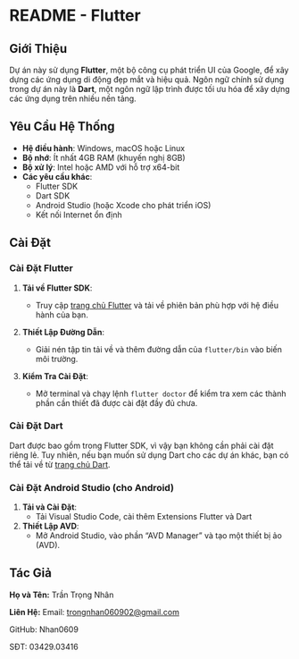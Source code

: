 # README - Flutter 

## Giới Thiệu

Dự án này sử dụng **Flutter**, một bộ công cụ phát triển UI của Google, để xây dựng các ứng dụng di động đẹp mắt và hiệu quả. Ngôn ngữ chính sử dụng trong dự án này là **Dart**, một ngôn ngữ lập trình được tối ưu hóa để xây dựng các ứng dụng trên nhiều nền tảng.

## Yêu Cầu Hệ Thống

- **Hệ điều hành**: Windows, macOS hoặc Linux
- **Bộ nhớ**: Ít nhất 4GB RAM (khuyến nghị 8GB)
- **Bộ xử lý**: Intel hoặc AMD với hỗ trợ x64-bit
- **Các yêu cầu khác**:
  - Flutter SDK
  - Dart SDK
  - Android Studio (hoặc Xcode cho phát triển iOS)
  - Kết nối Internet ổn định

## Cài Đặt

### Cài Đặt Flutter

1. **Tải về Flutter SDK**:
   - Truy cập [trang chủ Flutter](https://flutter.dev) và tải về phiên bản phù hợp với hệ điều hành của bạn.

2. **Thiết Lập Đường Dẫn**:
   - Giải nén tập tin tải về và thêm đường dẫn của `flutter/bin` vào biến môi trường.

3. **Kiểm Tra Cài Đặt**:
   - Mở terminal và chạy lệnh `flutter doctor` để kiểm tra xem các thành phần cần thiết đã được cài đặt đầy đủ chưa.

### Cài Đặt Dart

Dart được bao gồm trong Flutter SDK, vì vậy bạn không cần phải cài đặt riêng lẻ. Tuy nhiên, nếu bạn muốn sử dụng Dart cho các dự án khác, bạn có thể tải về từ [trang chủ Dart](https://dart.dev/get-dart).

### Cài Đặt Android Studio (cho Android)

1. **Tải và Cài Đặt**:
   - Tải Visual Studio Code, cài thêm Extensions Flutter và Dart
2. **Thiết Lập AVD**:
   - Mở Android Studio, vào phần “AVD Manager” và tạo một thiết bị ảo (AVD).

## Tác Giả

**Họ và Tên:**
Trần Trọng Nhân

**Liên Hệ:**
Email: trongnhan060902@gmail.com


GitHub: Nhan0609


SĐT: 03429.03416
